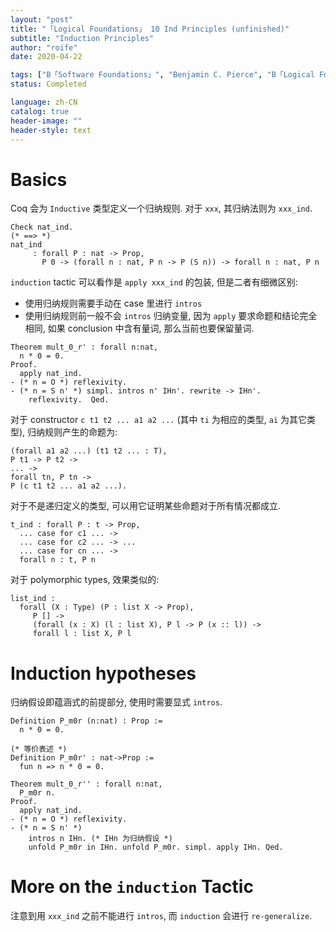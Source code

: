 ```yaml
---
layout: "post"
title: "「Logical Foundations」 10 Ind Principles (unfinished)"
subtitle: "Induction Principles"
author: "roife"
date: 2020-04-22

tags: ["B「Software Foundations」", "Benjamin C. Pierce", "B「Logical Foundations」", "L「Coq」", "PL", "unfinished"]
status: Completed

language: zh-CN
catalog: true
header-image: ""
header-style: text
---
```


# Basics

Coq 会为 `Inductive` 类型定义一个归纳规则. 对于 `xxx`, 其归纳法则为 `xxx_ind`.

``` coq
Check nat_ind.
(* ==> *)
nat_ind
     : forall P : nat -> Prop,
       P 0 -> (forall n : nat, P n -> P (S n)) -> forall n : nat, P n
```

`induction` tactic 可以看作是 `apply xxx_ind` 的包装, 但是二者有细微区别:

- 使用归纳规则需要手动在 case 里进行 `intros`
- 使用归纳规则前一般不会 `intros` 归纳变量, 因为 `apply` 要求命题和结论完全相同, 如果 conclusion 中含有量词, 那么当前也要保留量词.

<!-- end list -->

``` coq
Theorem mult_0_r' : forall n:nat,
  n * 0 = 0.
Proof.
  apply nat_ind.
- (* n = O *) reflexivity.
- (* n = S n' *) simpl. intros n' IHn'. rewrite -> IHn'.
    reflexivity.  Qed.
```

对于 constructor `c t1 t2 ... a1 a2 ...` (其中 `ti` 为相应的类型, `ai` 为其它类型),
归纳规则产生的命题为:

``` coq
(forall a1 a2 ...) (t1 t2 ... : T),
P t1 -> P t2 ->
... ->
forall tn, P tn ->
P (c t1 t2 ... a1 a2 ...).
```

对于不是递归定义的类型, 可以用它证明某些命题对于所有情况都成立.

``` coq
t_ind : forall P : t -> Prop,
  ... case for c1 ... ->
  ... case for c2 ... -> ...
  ... case for cn ... ->
  forall n : t, P n
```

对于 polymorphic types, 效果类似的:

``` coq
list_ind :
  forall (X : Type) (P : list X -> Prop),
     P [] ->
     (forall (x : X) (l : list X), P l -> P (x :: l)) ->
     forall l : list X, P l
```

# Induction hypotheses

归纳假设即蕴涵式的前提部分, 使用时需要显式 `intros`.

``` coq
Definition P_m0r (n:nat) : Prop :=
  n * 0 = 0.

(* 等价表述 *)
Definition P_m0r' : nat->Prop :=
  fun n => n * 0 = 0.

Theorem mult_0_r'' : forall n:nat,
  P_m0r n.
Proof.
  apply nat_ind.
- (* n = O *) reflexivity.
- (* n = S n' *)
    intros n IHn. (* IHn 为归纳假设 *)
    unfold P_m0r in IHn. unfold P_m0r. simpl. apply IHn. Qed.
```

# More on the `induction` Tactic

注意到用 `xxx_ind` 之前不能进行 `intros`, 而 `induction` 会进行 `re-generalize`.
